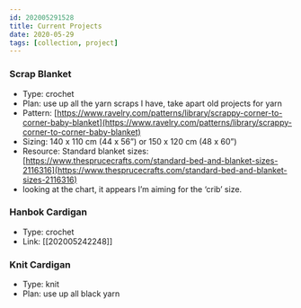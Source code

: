 ```yaml
---
id: 202005291528
title: Current Projects
date: 2020-05-29
tags: [collection, project]
---
```


### Scrap Blanket
- Type: crochet
- Plan: use up all the yarn scraps I have, take apart old projects for yarn
- Pattern: [https://www.ravelry.com/patterns/library/scrappy-corner-to-corner-baby-blanket](https://www.ravelry.com/patterns/library/scrappy-corner-to-corner-baby-blanket)
- Sizing: 140 x 110 cm (44 x 56”) or 150 x 120 cm (48 x 60”)
- Resource: Standard blanket sizes: [https://www.thesprucecrafts.com/standard-bed-and-blanket-sizes-2116316](https://www.thesprucecrafts.com/standard-bed-and-blanket-sizes-2116316)
- looking at the chart, it appears I’m aiming for the ‘crib’ size.

### Hanbok Cardigan
- Type: crochet
- Link: [[202005242248]]

### Knit Cardigan
- Type: knit
- Plan: use up all black yarn



